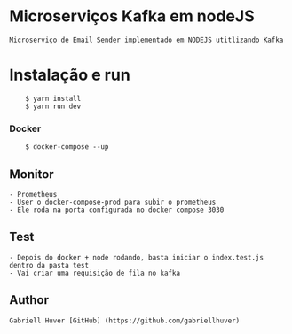 # Microserviços Kafka em nodeJS

    Microserviço de Email Sender implementado em NODEJS utitlizando Kafka

# Instalação e run

```shell
    $ yarn install
    $ yarn run dev

```

### Docker
```shell
    $ docker-compose --up
```

## Monitor 
    - Prometheus
    - User o docker-compose-prod para subir o prometheus
    - Ele roda na porta configurada no docker compose 3030

## Test
    - Depois do docker + node rodando, basta iniciar o index.test.js dentro da pasta test
    - Vai criar uma requisição de fila no kafka


## Author
    Gabriell Huver [GitHub] (https://github.com/gabriellhuver)